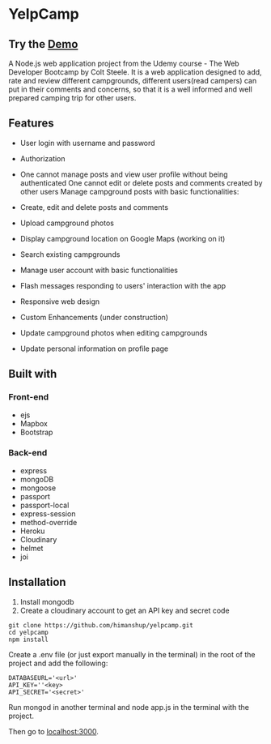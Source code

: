# YelpCamp

## Try the [Demo](https://yelpcamp-marko.herokuapp.com/)

A Node.js web application project from the Udemy course - The Web Developer Bootcamp by Colt Steele. It is a web application designed to add, rate and review different campgrounds, different users(read campers) can put in their comments and concerns, so that it is a well informed and well prepared camping trip for other users.

## Features

- User login with username and password
- Authorization

- One cannot manage posts and view user profile without being authenticated
 One cannot edit or delete posts and comments created by other users
 Manage campground posts with basic functionalities:

- Create, edit and delete posts and comments

- Upload campground photos

- Display campground location on Google Maps (working on it)

- Search existing campgrounds

- Manage user account with basic functionalities

- Flash messages responding to users' interaction with the app

- Responsive web design

- Custom Enhancements (under construction)

- Update campground photos when editing campgrounds

- Update personal information on profile page


 ## Built with
### Front-end
- ejs
- Mapbox
- Bootstrap
### Back-end
- express
- mongoDB
- mongoose
- passport
- passport-local
- express-session
- method-override
- Heroku
- Cloudinary
- helmet
- joi

## Installation

1. Install mongodb
2. Create a cloudinary account to get an API key and secret code

```
git clone https://github.com/himanshup/yelpcamp.git
cd yelpcamp
npm install
```
Create a .env file (or just export manually in the terminal) in the root of the project and add the following:

```
DATABASEURL='<url>'
API_KEY=''<key>
API_SECRET='<secret>'
```
Run mongod in another terminal and node app.js in the terminal with the project.

Then go to [localhost:3000](https://localhosts/3000).





